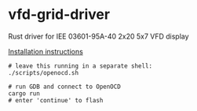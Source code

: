 # vfd-grid-driver

Rust driver for IEE 03601-95A-40 2x20 5x7 VFD display

[Installation instructions](https://rust-embedded.github.io/book/intro/install/macos.html)

```
# leave this running in a separate shell:
./scripts/openocd.sh

# run GDB and connect to OpenOCD
cargo run
# enter 'continue' to flash
